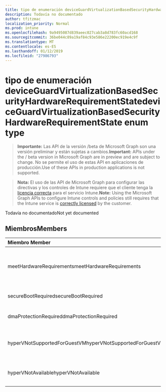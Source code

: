 ```yaml
---
title: tipo de enumeración deviceGuardVirtualizationBasedSecurityHardwareRequirementState
description: Todavía no documentado
author: tfitzmac
localization_priority: Normal
ms.prod: intune
ms.openlocfilehash: 9a9495087d839aeec027cab3a8d783fc60acd168
ms.sourcegitcommit: 36be044c89a19af84c93e586e22200ec919e4c9f
ms.translationtype: MT
ms.contentlocale: es-ES
ms.lasthandoff: 01/12/2019
ms.locfileid: "27986793"
---
```

# <a name="deviceguardvirtualizationbasedsecurityhardwarerequirementstate-enum-type"></a><span data-ttu-id="e66b1-103">tipo de enumeración deviceGuardVirtualizationBasedSecurityHardwareRequirementState</span><span class="sxs-lookup"><span data-stu-id="e66b1-103">deviceGuardVirtualizationBasedSecurityHardwareRequirementState enum type</span></span>

> <span data-ttu-id="e66b1-104">**Importante:** Las API de la versión /beta de Microsoft Graph son una versión preliminar y están sujetas a cambios.</span><span class="sxs-lookup"><span data-stu-id="e66b1-104">**Important:** APIs under the / beta version in Microsoft Graph are in preview and are subject to change.</span></span> <span data-ttu-id="e66b1-105">No se permite el uso de estas API en aplicaciones de producción.</span><span class="sxs-lookup"><span data-stu-id="e66b1-105">Use of these APIs in production applications is not supported.</span></span>

> <span data-ttu-id="e66b1-106">**Nota:** El uso de las API de Microsoft Graph para configurar las directivas y los controles de Intune requiere que el cliente tenga la [licencia correcta](https://go.microsoft.com/fwlink/?linkid=839381) para el servicio Intune.</span><span class="sxs-lookup"><span data-stu-id="e66b1-106">**Note:** Using the Microsoft Graph APIs to configure Intune controls and policies still requires that the Intune service is [correctly licensed](https://go.microsoft.com/fwlink/?linkid=839381) by the customer.</span></span>

<span data-ttu-id="e66b1-107">Todavía no documentado</span><span class="sxs-lookup"><span data-stu-id="e66b1-107">Not yet documented</span></span>
## <a name="members"></a><span data-ttu-id="e66b1-108">Miembros</span><span class="sxs-lookup"><span data-stu-id="e66b1-108">Members</span></span>
|<span data-ttu-id="e66b1-109">Miembro	</span><span class="sxs-lookup"><span data-stu-id="e66b1-109">Member</span></span>|<span data-ttu-id="e66b1-110">Valor</span><span class="sxs-lookup"><span data-stu-id="e66b1-110">Value</span></span>|<span data-ttu-id="e66b1-111">Descripción</span><span class="sxs-lookup"><span data-stu-id="e66b1-111">Description</span></span>|
|:---|:---|:---|
|<span data-ttu-id="e66b1-112">meetHardwareRequirements</span><span class="sxs-lookup"><span data-stu-id="e66b1-112">meetHardwareRequirements</span></span>|<span data-ttu-id="e66b1-113">0</span><span class="sxs-lookup"><span data-stu-id="e66b1-113">0</span></span>|<span data-ttu-id="e66b1-114">Sistema cumpla los requisitos de configuración de hardware</span><span class="sxs-lookup"><span data-stu-id="e66b1-114">System meets hardware configuration requirements</span></span>|
|<span data-ttu-id="e66b1-115">secureBootRequired</span><span class="sxs-lookup"><span data-stu-id="e66b1-115">secureBootRequired</span></span>|<span data-ttu-id="e66b1-116">1</span><span class="sxs-lookup"><span data-stu-id="e66b1-116">1</span></span>|<span data-ttu-id="e66b1-117">Inicialización segura necesario</span><span class="sxs-lookup"><span data-stu-id="e66b1-117">Secure boot required</span></span>|
|<span data-ttu-id="e66b1-118">dmaProtectionRequired</span><span class="sxs-lookup"><span data-stu-id="e66b1-118">dmaProtectionRequired</span></span>|<span data-ttu-id="e66b1-119">2</span><span class="sxs-lookup"><span data-stu-id="e66b1-119">2</span></span>|<span data-ttu-id="e66b1-120">Protección de DMA necesario</span><span class="sxs-lookup"><span data-stu-id="e66b1-120">DMA protection required</span></span>|
|<span data-ttu-id="e66b1-121">hyperVNotSupportedForGuestVM</span><span class="sxs-lookup"><span data-stu-id="e66b1-121">hyperVNotSupportedForGuestVM</span></span>|<span data-ttu-id="e66b1-122">4</span><span class="sxs-lookup"><span data-stu-id="e66b1-122">4</span></span>|<span data-ttu-id="e66b1-123">HyperV que no se admite para la máquina virtual de invitado</span><span class="sxs-lookup"><span data-stu-id="e66b1-123">HyperV not supported for Guest VM</span></span>|
|<span data-ttu-id="e66b1-124">hyperVNotAvailable</span><span class="sxs-lookup"><span data-stu-id="e66b1-124">hyperVNotAvailable</span></span>|<span data-ttu-id="e66b1-125">8</span><span class="sxs-lookup"><span data-stu-id="e66b1-125">8</span></span>|<span data-ttu-id="e66b1-126">HyperV característica no está disponible</span><span class="sxs-lookup"><span data-stu-id="e66b1-126">HyperV feature is not available</span></span>|





